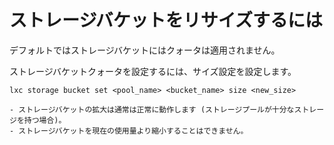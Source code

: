 # ストレージバケットをリサイズするには

デフォルトではストレージバケットにはクォータは適用されません。

ストレージバケットクォータを設定するには、サイズ設定を設定します。

    lxc storage bucket set <pool_name> <bucket_name> size <new_size>

```{important}
- ストレージバケットの拡大は通常は正常に動作します (ストレージプールが十分なストレージを持つ場合)。
- ストレージバケットを現在の使用量より縮小することはできません。

```
